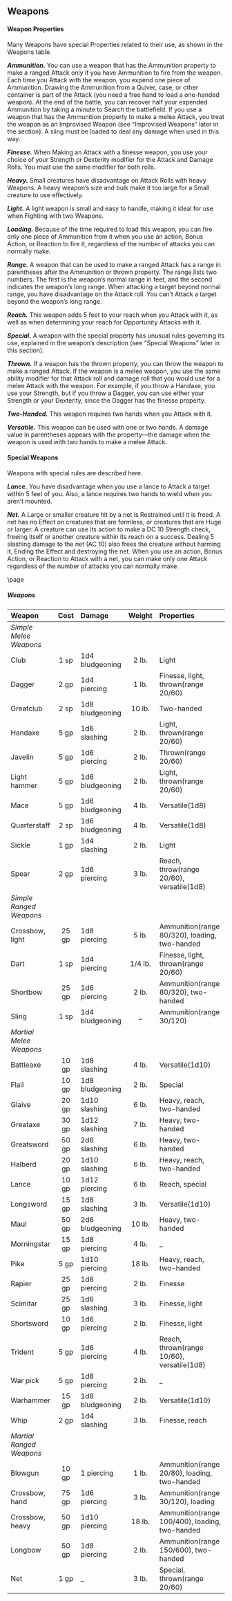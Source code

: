 ## Weapons

#### Weapon Properties
Many Weapons have special Properties related to their use, as shown in the Weapons table.

***Ammunition.***
You can use a weapon that has the Ammunition property to make a ranged Attack only if you have Ammunition to fire from the weapon. Each time you Attack with the weapon, you expend one piece of Ammunition. Drawing the Ammunition from a Quiver, case, or other container is part of the Attack (you need a free hand to load a one-handed weapon). At the end of the battle, you can recover half your expended Ammunition by taking a minute to Search the battlefield. If you use a weapon that has the Ammunition property to make a melee Attack, you treat the weapon as an Improvised Weapon (see “Improvised Weapons” later in the section). A sling must be loaded to deal any damage when used in this way.

***Finesse.***
When Making an Attack with a finesse weapon, you use your choice of your Strength or Dexterity modifier for the Attack and Damage Rolls. You must use the same modifier for both rolls.

***Heavy.***
Small creatures have disadvantage on Attack Rolls with heavy Weapons. A heavy weapon’s size and bulk make it too large for a Small creature to use effectively.

***Light.***
A light weapon is small and easy to handle, making it ideal for use when Fighting with two Weapons.

***Loading.***
Because of the time required to load this weapon, you can fire only one piece of Ammunition from it when you use an action, Bonus Action, or Reaction to fire it, regardless of the number of attacks you can normally make.

***Range.***
A weapon that can be used to make a ranged Attack has a range in parentheses after the Ammunition or thrown property. The range lists two numbers. The first is the weapon’s normal range in feet, and the second indicates the weapon’s long range. When attacking a target beyond normal range, you have disadvantage on the Attack roll. You can’t Attack a target beyond the weapon’s long range.

***Reach.***
This weapon adds 5 feet to your reach when you Attack with it, as well as when determining your reach for Opportunity Attacks with it.

***Special.***
A weapon with the special property has unusual rules governing its use, explained in the weapon’s description (see “Special Weapons” later in this section).

***Thrown.***
If a weapon has the thrown property, you can throw the weapon to make a ranged Attack. If the weapon is a melee weapon, you use the same ability modifier for that Attack roll and damage roll that you would use for a melee Attack with the weapon. For example, if you throw a Handaxe, you use your Strength, but if you throw a Dagger, you can use either your Strength or your Dexterity, since the Dagger has the finesse property.

***Two-Handed.***
This weapon requires two hands when you Attack with it.

***Versatile.***
This weapon can be used with one or two hands. A damage value in parentheses appears with the property—the damage when the weapon is used with two hands to make a melee Attack.

#### Special Weapons
Weapons with special rules are described here.

***Lance.***
You have disadvantage when you use a lance to Attack a target within 5 feet of you. Also, a lance requires two hands to wield when you aren’t mounted.

***Net.***
A Large or smaller creature hit by a net is Restrained until it is freed. A net has no Effect on creatures that are formless, or creatures that are Huge or larger. A creature can use its action to make a DC 10 Strength check, freeing itself or another creature within its reach on a success. Dealing 5 slashing damage to the net (AC 10) also frees the creature without harming it, Ending the Effect and destroying the net. When you use an action, Bonus Action, or Reaction to Attack with a net, you can make only one Attack regardless of the number of attacks you can normally make.

\page

<div class='classTable wide'>

##### Weapons
| Weapon                 | Cost  | Damage           | Weight  | Properties                                     |
|:-----------------------|:-----:|:-----------------|:-------:|:-----------------------------------------------|
|*Simple Melee Weapons*  |       |                  |         |                                                |
| Club                   |  1 sp | 1d4  bludgeoning |  2  lb. | Light                                          |
| Dagger                 |  2 gp | 1d4  piercing    |  1  lb. | Finesse, light, thrown(range 20/60)            |
| Greatclub              |  2 sp | 1d8  bludgeoning | 10  lb. | Two-handed                                     |
| Handaxe                |  5 gp | 1d6  slashing    |  2  lb. | Light, thrown(range 20/60)                     |
| Javelin                |  5 gp | 1d6  piercing    |  2  lb. | Thrown(range 20/60)                            |
| Light hammer           |  5 gp | 1d6  bludgeoning |  2  lb. | Light, thrown(range 20/60)                     |
| Mace                   |  5 gp | 1d6  bludgeoning |  4  lb. | Versatile(1d8)                                 |
| Quarterstaff           |  2 sp | 1d6  bludgeoning |  4  lb. | Versatile(1d8)                                 |
| Sickle                 |  1 gp | 1d4  slashing    |  2  lb. | Light                                          |
| Spear                  |  2 gp | 1d6  piercing    |  3  lb. | Reach, throw(range 20/60), versatile(1d8)      |
|*Simple Ranged Weapons* |       |                  |         |                                                |
| Crossbow, light        | 25 gp | 1d8  piercing    |  5  lb. | Ammunition(range 80/320), loading, two-handed  |
| Dart                   |  1 sp | 1d4  piercing    | 1/4 lb. | Finesse, light, thrown(range 20/60)            |
| Shortbow               | 25 gp | 1d6  piercing    |  2  lb. | Ammunition(range 80/320), two-handed           |
| Sling                  |  1 sp | 1d4  bludgeoning |  _      | Ammunition(range 30/120)                       |
|*Martial Melee Weapons* |       |                  |         |                                                |
| Battleaxe              | 10 gp | 1d8  slashing    |  4  lb. | Versatile(1d10)                                |
| Flail                  | 10 gp | 1d8  bludgeoning |  2  lb. | Special                                        |
| Glaive                 | 20 gp | 1d10 slashing    |  6  lb. | Heavy, reach, two-handed                       |
| Greataxe               | 30 gp | 1d12 slashing    |  7  lb. | Heavy, two-handed                              |
| Greatsword             | 50 gp | 2d6  slashing    |  6  lb. | Heavy, two-handed                              |
| Halberd                | 20 gp | 1d10 slashing    |  6  lb. | Heavy, reach, two-handed                       |
| Lance                  | 10 gp | 1d12 piercing    |  6  lb. | Reach, special                                 |
| Longsword              | 15 gp | 1d8  slashing    |  3  lb. | Versatile(1d10)                                |
| Maul                   | 50 gp | 2d6  bludgeoning | 10  lb. | Heavy, two-handed                              |
| Morningstar            | 15 gp | 1d8  piercing    |  4  lb. | _                                              |
| Pike                   |  5 gp | 1d10 piercing    | 18  lb. | Heavy, reach, two-handed                       |
| Rapier                 | 25 gp | 1d8  piercing    |  2  lb. | Finesse                                        |
| Scimitar               | 25 gp | 1d6  slashing    |  3  lb. | Finesse, light                                 |
| Shortsword             | 10 gp | 1d6  piercing    |  2  lb. | Finesse, light                                 |
| Trident                |  5 gp | 1d6  piercing    |  4  lb. | Reach, thrown(range 10/60), versatile(1d8)     |
| War pick               |  5 gp | 1d8  piercing    |  2  lb. | _                                              |
| Warhammer              | 15 gp | 1d8  bludgeoning |  2  lb. | Versatile(1d10)                                |
| Whip                   |  2 gp | 1d4  slashing    |  3  lb. | Finesse, reach                                 |
|*Martial Ranged Weapons*|       |                  |         |                                                |
| Blowgun                | 10 gp | 1    piercing    |  1  lb. | Ammunition(range 20/80), loading, two-handed   |
| Crossbow, hand         | 75 gp | 1d6  piercing    |  3  lb. | Ammunition(range 30/120), loading              |
| Crossbow, heavy        | 50 gp | 1d10 piercing    | 18  lb. | Ammunition(range 100/400), loading, two-handed |
| Longbow                | 50 gp | 1d8  piercing    |  2  lb. | Ammunition(range 150/600), two-handed          |
| Net                    |  1 gp | _                |  3  lb. | Special, thrown(range 20/60)                   |

</div>